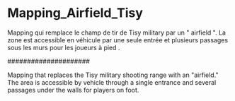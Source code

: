 # Mapping_Airfield_Tisy

Mapping qui remplace le champ de tir de Tisy military par un " airfield ". La zone est accessible en véhicule par une seule entrée et plusieurs passages sous les murs pour les joueurs à pied .

#####################

Mapping that replaces the Tisy military shooting range with an "airfield." The area is accessible by vehicle through a single entrance and several passages under the walls for players on foot.
